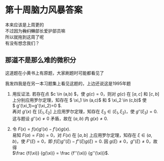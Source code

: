 # 第十周脑力风暴答案

本来应该是上周更的  
不过因为~~我们懒~~部长爱护部员嘛  
所以就拖到这周了呢  
有没有想念我们？

## 那道不是那么难的微积分

这道题在小黄书上有原题，大家刷题时可能都看见了  

我发四我是在另一本习题集上看见这题的，上边还说这是1995年题

1. 用反证法. 若存在点 $c \in (a,b) $，使 $g(c)=0$，则对 $g(c)$ 在 $[a,c]$ 和 $[c,b]$ 上分别应用罗尔定理，知存在 $ \xi_1 \in (a,c)$ 和 $ \xi_2 \in (c,b)$ 使  
   $ g'(\xi_1)=g'(\xi_2)=0 $.  
   再对 $g'(x)$ 在 $[\xi_1,\xi_2]$ 上应用罗尔定理，知存在 $\xi_3 \in (\xi_1,\xi_2)$，使 $g''(\xi_3)=0$. 这与题设 $g''(x) \neq 0$ 矛盾，故在 $(a,b)$ 内 $g(x) \neq 0$.

2. 令 $F(x)=f(x)g'(x)-f'(x)g(x)$.  
   易知 $F(a)=F(b)=0$，对 $F(x)$ 在 $[a,b]$ 上应用罗尔定理，知存在 $\xi \in (a,b)$，使 $F'(\xi)=0$，即 $f(\xi)g''(\xi)-f''(\xi)g(\xi)=0$. 因 $g(\xi) \neq 0$，$g''(\xi) \neq 0$，故得  
   $\frac {f(\xi)} {g(\xi)} = \frac {f''(\xi)} {g''(\xi)}$.
